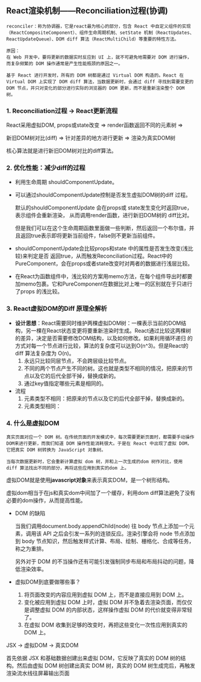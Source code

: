 ## React渲染机制——Reconciliation过程(协调)

```
reconciler：称为协调器，它是react最为核心的部分，包含 React 中自定义组件的实现
（ReactCompositeComponent）、组件生命周期机制、setState 机制（ReactUpdates、
ReactUpdateQueue）、DOM diff 算法（ReactMultiChild）等重要的特性方法。

原因：
在 Web 开发中，要将更新的数据实时反应到 UI 上，就不可避免地需要对 DOM 进行操作，
而复杂频繁的 DOM 操作通常是产生性能瓶颈的原因之一。

基于 React 进行开发时，所有的 DOM 树都是通过 Virtual DOM 构造的。React 在 Virtual DOM 上实现了 DOM diff 算法，当数据更新时，会通过 diff 寻找到需要变更的 DOM 节点，并只对变化的部分进行实际的浏览器的 DOM 更新，而不是重新渲染整个 DOM 树。
```

### 1. Reconciliation过程   -> React更新流程

React采用虚拟DOM,  props或state改变   =>    render函数返回不同的元素树   =>

 新旧DOM树对比(diff)  =>  针对差异的地方进行更新  =>  渲染为真实DOM树

核心算法就是进行新旧DOM树对比的diff算法。

### 2. 优化性能：减少diff的过程

- 利用生命周期 shouldComponentUpdate。

- 可以通过shouldComponentUpdate控制是否发生虚拟DOM树的diff 过程。

  默认的shouldComponentUpdate 会在props或 state发生变化时返回true，表示组件会重新渲染，
  从而调用render函数，进行新旧DOM树的 diff比对。

  但是我们可以在这个生命周期函数里面做一些判断，然后返回一个布尔值，并且返回true表示即将更新当前组件，false则不更新当前组件。

- shouldComponentUpdate会比较props和state 中的属性是否发生改变(浅比较)来判定是否
  返回true，从而触发Reconciliation过程。React中的PureComponent，会在props或者state改变时对两者的数据进行浅层比较。

- 在React为函数组件中，浅比较的方案用memo方法，在每个组件导出时都要加memo包裹。它和PureComponent在数据比对上唯一的区别就在于只进行了props 的浅比较。

### 3. React虚拟DOM的Diff 原理全解析

- **设计思想**：React需要同时维护两棵虚拟DOM树：一棵表示当前的DOM结构，另一棵在React状态变更将要重新渲染时生成。React通过比较这两棵树的差异，决定是否需要修改DOM结构，以及如何修改。如果利用循环递归 的方式对每一个节点进行比较，算法的复杂度可以达到O(n^3)。但是React的diff 算法复杂度为 O(n)。
  1. 永远只比较同层节点，不会跨层级比较节点。
  2. 不同的两个节点产生不同的树。这也就是类型不相同的情况，把原来的节点以及它的后代全部干掉，替换成新的。
  3. 通过key值指定哪些元素是相同的。
- 流程
  1. 元素类型不相同：把原来的节点以及它的后代全部干掉，替换成新的。
  2. 元素类型相同：

### 4. 什么是虚拟DOM

```
真实页面对应一个 DOM 树。在传统页面的开发模式中，每次需要更新页面时，都需要手动操作DOM来进行更新，而我们知道 DOM 操作性能消耗很大。于是在 React 中出现了虚拟 DOM，它把真实 DOM 树转换为 JavaScript 对象树。

当每次数据更新时，它会重新计算虚拟 dom 树，并和上一次生成的dom 树作对比，使用 diff 算法找出不同的部分，再将这些应用到真实的dom 上。
```

虚拟DOM就是使用**javascript对象**来表示真实DOM，是一个树形结构。

虚拟dom相当于在js和真实dom中间加了一个缓存，利用dom diff算法避免了没有必要的dom操作，从而提高性能。

- DOM 的缺陷

  当我们调用document.body.appendChild(node) 往 body 节点上添加一个元素，调用该 API 之后会引发一系列的连锁反应。渲染引擎会将 node 节点添加到 body 节点知识，然后触发样式计算、布局、绘制、栅格化、合成等任务，称之为重排。

  另外对于 DOM 的不当操作还有可能引发强制同步布局和布局抖动的问题，降低渲染效率。

- 虚拟DOM到底要做哪些事？
  1. 将页面改变的内容应用到虚拟 DOM 上，而不是直接应用到 DOM 上。
  2. 变化被应用到虚拟 DOM 上时，虚拟 DOM 并不急着去渲染页面，而仅仅是调整虚拟 DOM 的内部状态，这样操作虚拟 DOM 的代价就变得非常轻了。
  3. 在虚拟 DOM 收集到足够的改变时，再把这些变化一次性应用到真实的 DOM 上。

JSX -> 虚拟DOM -> 真实DOM

首先依据 JSX 和基础数据创建出来虚拟 DOM，它反映了真实的 DOM 树的结构。然后由虚拟 DOM 树创建出真实 DOM 树，真实的 DOM 树生成完后，再触发渲染流水线往屏幕输出页面
